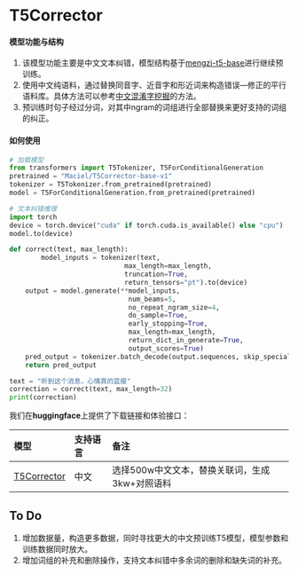 # T5Corrector
#### 模型功能与结构

1. 该模型功能主要是中文文本纠错，模型结构基于[mengzi-t5-base](https://huggingface.co/Langboat/mengzi-t5-base)进行继续预训练。
2. 使用中文纯语料，通过替换同音字、近音字和形近词来构造错误—修正的平行语料库。具体方法可以参考[中文混淆字挖掘](https://github.com/Macielyoung/Confused_Chinese)的方法。
3. 预训练时句子经过分词，对其中ngram的词组进行全部替换来更好支持的词组的纠正。



#### 如何使用

```python
# 加载模型
from transformers import T5Tokenizer, T5ForConditionalGeneration
pretrained = "Maciel/T5Corrector-base-v1"
tokenizer = T5Tokenizer.from_pretrained(pretrained)
model = T5ForConditionalGeneration.from_pretrained(pretrained)

# 文本纠错推理
import torch
device = torch.device("cuda" if torch.cuda.is_available() else "cpu")
model.to(device)

def correct(text, max_length):
		model_inputs = tokenizer(text, 
                           	 max_length=max_length, 
                           	 truncation=True, 
                           	 return_tensors="pt").to(device)
    output = model.generate(**model_inputs, 
                              num_beams=5,
                              no_repeat_ngram_size=4,
                              do_sample=True, 
                              early_stopping=True,
                              max_length=max_length,
                              return_dict_in_generate=True,
                              output_scores=True)
    pred_output = tokenizer.batch_decode(output.sequences, skip_special_tokens=True)[0]
    return pred_output

text = "听到这个消息，心情真的蓝瘦"
correction = correct(text, max_length=32)
print(correction)
```

我们在**huggingface**上提供了下载链接和体验接口：

| 模型                                                         | 支持语言 | 备注                                           |
| :----------------------------------------------------------- | :------- | :--------------------------------------------- |
| [T5Corrector](https://huggingface.co/Maciel/T5Corrector-base-v1) | 中文     | 选择500w中文文本，替换关联词，生成3kw+对照语料 |



## To Do

1. 增加数据量，构造更多数据，同时寻找更大的中文预训练T5模型，模型参数和训练数据同时放大。
2. 增加词组的补充和删除操作，支持文本纠错中多余词的删除和缺失词的补充。
